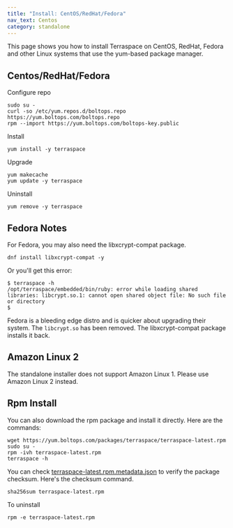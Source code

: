 ```yaml
---
title: "Install: CentOS/RedHat/Fedora"
nav_text: Centos
category: standalone
---
```


This page shows you how to install Terraspace on CentOS, RedHat, Fedora and other Linux systems that use the yum-based package manager.

## Centos/RedHat/Fedora

Configure repo

    sudo su -
    curl -so /etc/yum.repos.d/boltops.repo https://yum.boltops.com/boltops.repo
    rpm --import https://yum.boltops.com/boltops-key.public

Install

    yum install -y terraspace

Upgrade

    yum makecache
    yum update -y terraspace

Uninstall

    yum remove -y terraspace

## Fedora Notes

For Fedora, you may also need the libxcrypt-compat package.

    dnf install libxcrypt-compat -y

Or you'll get this error:

    $ terraspace -h
    /opt/terraspace/embedded/bin/ruby: error while loading shared libraries: libcrypt.so.1: cannot open shared object file: No such file or directory
    $

Fedora is a bleeding edge distro and is quicker about upgrading their system. The `libcrypt.so` has been removed. The libxcrypt-compat package installs it back.

## Amazon Linux 2

The standalone installer does not support Amazon Linux 1.  Please use Amazon Linux 2 instead.

## Rpm Install

You can also download the rpm package and install it directly. Here are the commands:

    wget https://yum.boltops.com/packages/terraspace/terraspace-latest.rpm
    sudo su -
    rpm -ivh terraspace-latest.rpm
    terraspace -h

You can check [terraspace-latest.rpm.metadata.json](https://yum.boltops.com/packages/terraspace/terraspace-latest.rpm.metadata.json) to verify the package checksum. Here's the checksum command.

    sha256sum terraspace-latest.rpm

To uninstall

    rpm -e terraspace-latest.rpm
